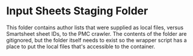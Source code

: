 # Input Sheets Staging Folder

This folder contains author lists that were supplied as local files, versus
Smartsheet sheet IDs, to the PMC crawler. The contents of the folder are
gitignored, but the folder itself needs to exist so the wrapper script has a
place to put the local files that's accessible to the container.
